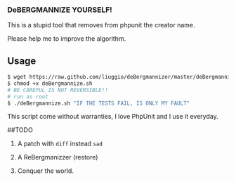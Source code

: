 ### DeBERGMANNIZE YOURSELF!

This is a stupid tool that removes from phpunit the creator name.

Please help me to improve the algorithm.


## Usage


```bash
$ wget https://raw.github.com/liuggio/deBergmannizer/master/deBergmannize.sh
$ chmod +x deBergmannize.sh
# BE CAREFUL IS NOT REVERSIBLE!!
# run as root
$ ./deBergmannize.sh "IF THE TESTS FAIL, IS ONLY MY FAULT"
```


This script come without warranties, 
I love PhpUnit and I use it everyday.



##TODO

1. A patch with `diff` instead `sad`

2. A ReBergmanizzer (restore)

3. Conquer the world.